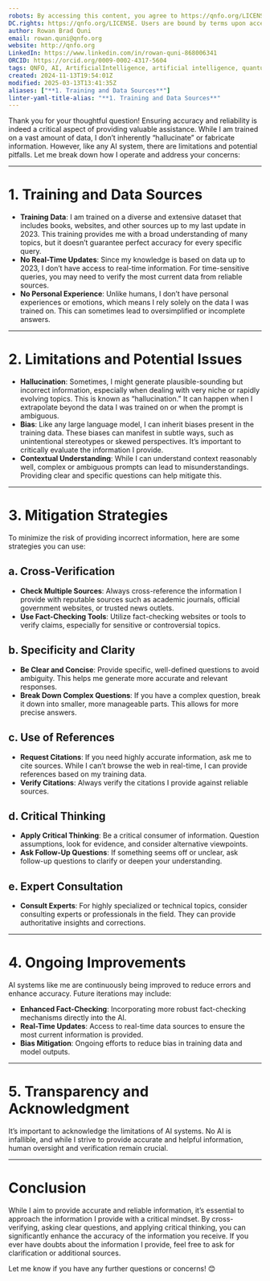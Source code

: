 ```yaml
---
robots: By accessing this content, you agree to https://qnfo.org/LICENSE. Non-commercial use only. Attribution required.
DC.rights: https://qnfo.org/LICENSE. Users are bound by terms upon access.
author: Rowan Brad Quni
email: rowan.quni@qnfo.org
website: http://qnfo.org
LinkedIn: https://www.linkedin.com/in/rowan-quni-868006341
ORCID: https://orcid.org/0009-0002-4317-5604
tags: QNFO, AI, ArtificialIntelligence, artificial intelligence, quantum, physics, science, Einstein, QuantumMechanics, quantum mechanics, QuantumComputing, quantum computing, information, InformationTheory, information theory, InformationalUniverse, informational universe, informational universe hypothesis, IUH
created: 2024-11-13T19:54:01Z
modified: 2025-03-13T13:41:35Z
aliases: ["**1. Training and Data Sources**"]
linter-yaml-title-alias: "**1. Training and Data Sources**"
---
```


Thank you for your thoughtful question! Ensuring accuracy and reliability is indeed a critical aspect of providing valuable assistance. While I am trained on a vast amount of data, I don’t inherently “hallucinate” or fabricate information. However, like any AI system, there are limitations and potential pitfalls. Let me break down how I operate and address your concerns:

---

# **1. Training and Data Sources**

- **Training Data**: I am trained on a diverse and extensive dataset that includes books, websites, and other sources up to my last update in 2023. This training provides me with a broad understanding of many topics, but it doesn’t guarantee perfect accuracy for every specific query.
- **No Real-Time Updates**: Since my knowledge is based on data up to 2023, I don’t have access to real-time information. For time-sensitive queries, you may need to verify the most current data from reliable sources.
- **No Personal Experience**: Unlike humans, I don’t have personal experiences or emotions, which means I rely solely on the data I was trained on. This can sometimes lead to oversimplified or incomplete answers.

---

# **2. Limitations and Potential Issues**

- **Hallucination**: Sometimes, I might generate plausible-sounding but incorrect information, especially when dealing with very niche or rapidly evolving topics. This is known as “hallucination.” It can happen when I extrapolate beyond the data I was trained on or when the prompt is ambiguous.
- **Bias**: Like any large language model, I can inherit biases present in the training data. These biases can manifest in subtle ways, such as unintentional stereotypes or skewed perspectives. It’s important to critically evaluate the information I provide.
- **Contextual Understanding**: While I can understand context reasonably well, complex or ambiguous prompts can lead to misunderstandings. Providing clear and specific questions can help mitigate this.

---

# **3. Mitigation Strategies**

To minimize the risk of providing incorrect information, here are some strategies you can use:

## **a. Cross-Verification**

- **Check Multiple Sources**: Always cross-reference the information I provide with reputable sources such as academic journals, official government websites, or trusted news outlets.
- **Use Fact-Checking Tools**: Utilize fact-checking websites or tools to verify claims, especially for sensitive or controversial topics.

## **b. Specificity and Clarity**

- **Be Clear and Concise**: Provide specific, well-defined questions to avoid ambiguity. This helps me generate more accurate and relevant responses.
- **Break Down Complex Questions**: If you have a complex question, break it down into smaller, more manageable parts. This allows for more precise answers.

## **c. Use of References**

- **Request Citations**: If you need highly accurate information, ask me to cite sources. While I can’t browse the web in real-time, I can provide references based on my training data.
- **Verify Citations**: Always verify the citations I provide against reliable sources.

## **d. Critical Thinking**

- **Apply Critical Thinking**: Be a critical consumer of information. Question assumptions, look for evidence, and consider alternative viewpoints.
- **Ask Follow-Up Questions**: If something seems off or unclear, ask follow-up questions to clarify or deepen your understanding.

## **e. Expert Consultation**

- **Consult Experts**: For highly specialized or technical topics, consider consulting experts or professionals in the field. They can provide authoritative insights and corrections.

---

# **4. Ongoing Improvements**

AI systems like me are continuously being improved to reduce errors and enhance accuracy. Future iterations may include:
- **Enhanced Fact-Checking**: Incorporating more robust fact-checking mechanisms directly into the AI.
- **Real-Time Updates**: Access to real-time data sources to ensure the most current information is provided.
- **Bias Mitigation**: Ongoing efforts to reduce bias in training data and model outputs.

---

# **5. Transparency and Acknowledgment**

It’s important to acknowledge the limitations of AI systems. No AI is infallible, and while I strive to provide accurate and helpful information, human oversight and verification remain crucial.

---

# **Conclusion**

While I aim to provide accurate and reliable information, it’s essential to approach the information I provide with a critical mindset. By cross-verifying, asking clear questions, and applying critical thinking, you can significantly enhance the accuracy of the information you receive. If you ever have doubts about the information I provide, feel free to ask for clarification or additional sources.

Let me know if you have any further questions or concerns! 😊
